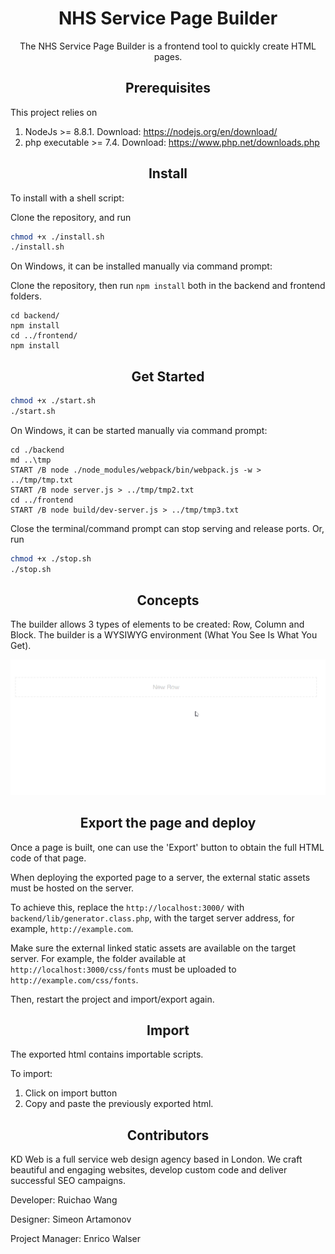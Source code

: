 <div align="center">
  <h1>NHS Service Page Builder</h1>
  <p>The NHS Service Page Builder is a frontend tool to quickly create HTML pages.</p>
</div>

<h2 align="center">Prerequisites</h2>

This project relies on

1. NodeJs >= 8.8.1. Download: https://nodejs.org/en/download/
2. php executable >= 7.4. Download: https://www.php.net/downloads.php

<h2 align="center">Install</h2>

To install with a shell script:

Clone the repository, and run
```bash
chmod +x ./install.sh
./install.sh
```

On Windows, it can be installed manually via command prompt:

Clone the repository, then run `npm install` both in the backend and frontend folders.
```dos
cd backend/
npm install
cd ../frontend/
npm install
```

<h2 align="center">Get Started</h2>

```bash
chmod +x ./start.sh
./start.sh
```

On Windows, it can be started manually via command prompt:

```dos
cd ./backend
md ..\tmp
START /B node ./node_modules/webpack/bin/webpack.js -w > ../tmp/tmp.txt
START /B node server.js > ../tmp/tmp2.txt
cd ../frontend
START /B node build/dev-server.js > ../tmp/tmp3.txt

```

Close the terminal/command prompt can stop serving and release ports. Or, run

```bash
chmod +x ./stop.sh
./stop.sh
```

<h2 align="center">Concepts</h2>

The builder allows 3 types of elements to be created: Row, Column and Block. The builder is a WYSIWYG environment (What You See Is What You Get).

![](demo_basic.gif)


<h2 align="center">Export the page and deploy</h2>

Once a page is built, one can use the 'Export' button to obtain the full HTML code of that page.

When deploying the exported page to a server, the external static assets must be hosted on the server.

To achieve this, replace the `http://localhost:3000/` with `backend/lib/generator.class.php`, with the target server address, for example, `http://example.com`.

Make sure the external linked static assets are available on the target server. For example, the folder available at `http://localhost:3000/css/fonts` must be uploaded to `http://example.com/css/fonts`.

Then, restart the project and import/export again.

<h2 align="center">Import</h2>

The exported html contains importable scripts.

To import:
1. Click on import button
2. Copy and paste the previously exported html.

<h2 align="center">Contributors</h2>

KD Web is a full service web design agency based in London. We craft beautiful and engaging websites, develop custom code and deliver successful SEO campaigns.

Developer: Ruichao Wang

Designer: Simeon Artamonov

Project Manager: Enrico Walser
